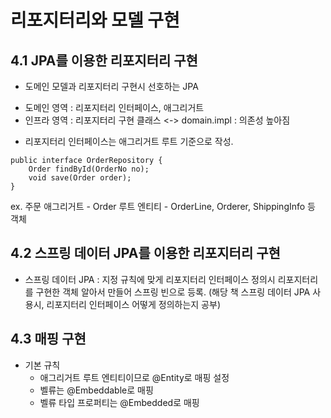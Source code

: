 # 리포지터리와 모델 구현

## 4.1 JPA를 이용한 리포지터리 구현

* 도메인 모델과 리포지터리 구현시 선호하는 JPA

- 도메인 영역 : 리포지터리 인터페이스, 애그리거트
- 인프라 영역 : 리포지터리 구현 클래스 <-> domain.impl : 의존성 높아짐


* 리포지터리 인터페이스는 애그리거트 루트 기준으로 작성.
```
public interface OrderRepository {
	Order findById(OrderNo no);
	void save(Order order);
}
```
ex. 주문 애그리거트
	- Order 루트 엔티티
	- OrderLine, Orderer, ShippingInfo 등 객체

## 4.2 스프링 데이터 JPA를 이용한 리포지터리 구현

* 스프링 데이터 JPA : 지정 규칙에 맞게 리포지터리 인터페이스 정의시 리포지터리를 구현한 객체 알아서 만들어 스프링 빈으로 등록.
	(해당 책 스프링 데이터 JPA 사용시, 리포지터리 인터페이스 어떻게 정의하는지 공부)

## 4.3 매핑 구현

* 기본 규칙
	* 애그리거트 루트 엔티티이므로 @Entity로 매핑 설정
	* 벨류는 @Embeddable로 매핑
	* 벨류 타입 프로퍼티는 @Embedded로 매핑